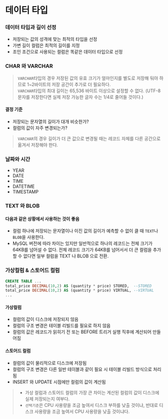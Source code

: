# 데이터 타입

### 데이터 타입과 길이 선정
 - 저장되는 값의 성격에 맞는 최적의 타입을 선정
 - 가변 길이 컬럼은 최적의 길이를 지정
 - 조인 조건으로 사용되는 컬럼은 똑같은 데이터 타입으로 선정

### CHAR 와 VARCHAR
>`VARCHAR`타입의 경우 저장된 값의 유효 크기가 얼마인지를 별도로 저장해 둬야 하므로 1~2바이트의 저장 공간이 추가로 더 필요하다.  
>`VARCHAR`타입의 최대 길이는 65,536 바이트 이상으로 설정할 수 없다. (UTF-8 문자를 저장한다면 실제 저장 가능한 글자 수는 1/4로 줄어들 것이다.)

#### 결정 기준
 - 저장되는 문자열의 길이가 대개 비슷한가?
 - 컬럼의 값이 자주 변경되는가?
 > `VARCHAR`의 경우 길이가 더 큰 값으로 변경될 때는 레코드 자체를 다른 공간으로 옮겨서 저장해야 한다.

### 날짜와 시간
 - YEAR
 - DATE
 - TIME
 - DATETIME
 - TIMESTAMP

### TEXT 와 BLOB

#### 다음과 같은 상황에서 사용하는 것이 좋음
 - 컬럼 하나에 저장되는 문자열이나 이진 값의 길이가 예측할 수 없이 클 때 `TEXT`나 `BLOB`을 사용한다.
 - MySQL 버전에 따라 차이는 있지만 일반적으로 하나의 레코드는 전체 크기가 64KB를 넘어설 수 없다. 전체 레코드 크기가 64KB를 넘어서서 더 큰 컬럼을 추가할 수 없다면 일부 컬럼을 TEXT 나 BLOB 으로 전환.

### 가상컬럼 & 스토어드 컬럼
```sql
CREATE TABLE ...
total_price DECIMAL(10,2) AS (quantity * price) STORED,  --STORED
total_price DECIMAL(10,2) AS (quantity * price) VIRTUAL, --VIRTUAL
...
```
#### 가상컬럼
 - 컬럼의 값이 디스크에 저장되지 않음
 - 컬럼의 구조 변경은 테이블 리빌드를 필요로 하지 않음
 - 컬럼의 값은 레코드가 읽히기 전 또는 BEFORE 트리거 실행 직후에 계산되어 만들어짐

#### 스토어드 컬럼
 - 컬럼의 값이 물리적으로 디스크에 저장됨
 - 컬럼의 구조 변경은 다른 일반 테이블과 같이 필요 시 테이블 리빌드 방식으로 처리됨
 - INSERT 와 UPDATE 시점에만 컬럼의 값이 계산됨

> - 가상 컬럼과 스토어드 컬럼의 가장 큰 차이는 계산된 컬럼의 값이 디스크에 실제 저장되는지 여부다.  
> - `선택기준`은 CPU 사용량을 조금 높여서 디스크 부하를 낮출 것이냐, 반대로 디스크 사용량을 조금 높여서 CPU 사용량을 낮출 것이냐다.



